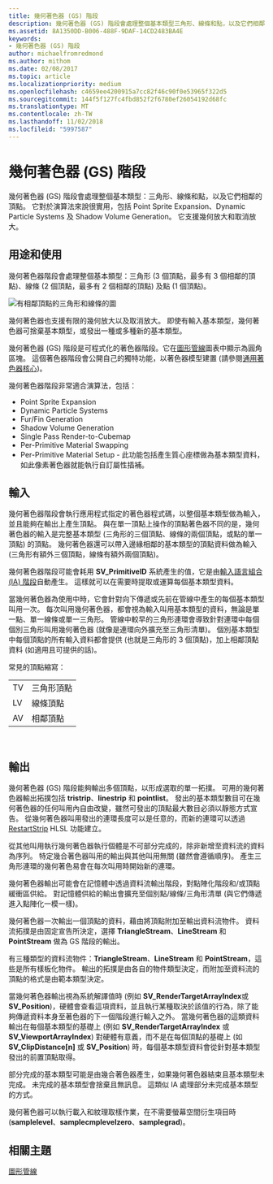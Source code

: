 ```yaml
---
title: 幾何著色器 (GS) 階段
description: 幾何著色器 (GS) 階段會處理整個基本類型三角形、線條和點，以及它們相鄰的頂點。
ms.assetid: 8A1350DD-B006-488F-9DAF-14CD2483BA4E
keywords:
- 幾何著色器 (GS) 階段
author: michaelfromredmond
ms.author: mithom
ms.date: 02/08/2017
ms.topic: article
ms.localizationpriority: medium
ms.openlocfilehash: c4659ee4200915a7cc82f46c90f0e53965f322d5
ms.sourcegitcommit: 144f5f127fc4fbd852f2f6780ef26054192d68fc
ms.translationtype: MT
ms.contentlocale: zh-TW
ms.lasthandoff: 11/02/2018
ms.locfileid: "5997587"
---
```

# <a name="geometry-shader-gs-stage"></a>幾何著色器 (GS) 階段


幾何著色器 (GS) 階段會處理整個基本類型：三角形、線條和點，以及它們相鄰的頂點。 它對於演算法來說很實用，包括 Point Sprite Expansion、Dynamic Particle Systems 及 Shadow Volume Generation。 它支援幾何放大和取消放大。

## <a name="span-idpurposeandusesspanspan-idpurposeandusesspanspan-idpurposeandusesspanpurpose-and-uses"></a><span id="Purpose_and_uses"></span><span id="purpose_and_uses"></span><span id="PURPOSE_AND_USES"></span>用途和使用


幾何著色器階段會處理整個基本類型：三角形 (3 個頂點，最多有 3 個相鄰的頂點)、線條 (2 個頂點，最多有 2 個相鄰的頂點) 及點 (1 個頂點)。

![有相鄰頂點的三角形和線條的圖](images/d3d10-gs.png)

幾何著色器也支援有限的幾何放大以及取消放大。 即使有輸入基本類型，幾何著色器可捨棄基本類型，或發出一種或多種新的基本類型。

幾何著色器 (GS) 階段是可程式化的著色器階段。它在[圖形管線](graphics-pipeline.md)圖表中顯示為圓角區塊。 這個著色器階段會公開自己的獨特功能，以著色器模型建置 (請參閱[通用著色器核心](https://msdn.microsoft.com/library/windows/desktop/bb509580))。

幾何著色器階段非常適合演算法，包括：

-   Point Sprite Expansion
-   Dynamic Particle Systems
-   Fur/Fin Generation
-   Shadow Volume Generation
-   Single Pass Render-to-Cubemap
-   Per-Primitive Material Swapping
-   Per-Primitive Material Setup - 此功能包括產生質心座標做為基本類型資料，如此像素著色器就能執行自訂屬性插補。

## <a name="span-idinputspanspan-idinputspanspan-idinputspaninput"></a><span id="Input"></span><span id="input"></span><span id="INPUT"></span>輸入


幾何著色器階段會執行應用程式指定的著色器程式碼，以整個基本類型做為輸入，並且能夠在輸出上產生頂點。 與在單一頂點上操作的頂點著色器不同的是，幾何著色器的輸入是完整基本類型 (三角形的三個頂點、線條的兩個頂點，或點的單一頂點) 的頂點。 幾何著色器還可以帶入邊緣相鄰的基本類型的頂點資料做為輸入 (三角形有額外三個頂點，線條有額外兩個頂點)。

幾何著色器階段可能會耗用 **SV\_PrimitiveID** 系統產生的值，它是由[輸入語言組合 (IA) 階段](input-assembler-stage--ia-.md)自動產生。 這樣就可以在需要時提取或運算每個基本類型資料。

當幾何著色器為使用中時，它會針對向下傳遞或先前在管線中產生的每個基本類型叫用一次。 每次叫用幾何著色器，都會視為輸入叫用基本類型的資料，無論是單一點、單一線條或單一三角形。 管線中較早的三角形連環會導致針對連環中每個個別三角形叫用幾何著色器 (就像是連環向外擴充至三角形清單)。 個別基本類型中每個頂點的所有輸入資料都會提供 (也就是三角形的 3 個頂點)，加上相鄰頂點資料 (如適用且可提供的話)。

常見的頂點縮寫：

|     |                 |
|-----|-----------------|
| TV  | 三角形頂點 |
| LV  | 線條頂點     |
| AV  | 相鄰頂點 |

 

## <a name="span-idoutputspanspan-idoutputspanspan-idoutputspanoutput"></a><span id="Output"></span><span id="output"></span><span id="OUTPUT"></span>輸出


幾何著色器 (GS) 階段能夠輸出多個頂點，以形成選取的單一拓撲。 可用的幾何著色器輸出拓撲包括 **tristrip**、**linestrip** 和 **pointlist**。 發出的基本類型數目可在幾何著色器的任何叫用內自由改變，雖然可發出的頂點最大數目必須以靜態方式宣告。 從幾何著色器叫用發出的連環長度可以是任意的，而新的連環可以透過 [RestartStrip](https://msdn.microsoft.com/library/windows/desktop/bb509660) HLSL 功能建立。

從其他叫用執行幾何著色器執行個體是不可部分完成的，除非新增至資料流的資料為序列。 特定幾合著色器叫用的輸出與其他叫用無關 (雖然會遵循順序)。 產生三角形連環的幾何著色易會在每次叫用時開始新的連環。

幾何著色器輸出可能會在記憶體中透過資料流輸出階段，對點陣化階段和/或頂點緩衝區供給。 對記憶體供給的輸出會擴充至個別點/線條/三角形清單 (與它們傳遞進入點陣化一模一樣)。

幾何著色器一次輸出一個頂點的資料，藉由將頂點附加至輸出資料流物件。 資料流拓撲是由固定宣告所決定，選擇 **TriangleStream**、**LineStream** 和 **PointStream** 做為 GS 階段的輸出。

有三種類型的資料流物件：**TriangleStream**、**LineStream** 和 **PointStream**，這些是所有樣板化物件。 輸出的拓撲是由各自的物件類型決定，而附加至資料流的頂點的格式是由範本類型決定。

當幾何著色器輸出視為系統解譯值時 (例如 **SV\_RenderTargetArrayIndex**或**SV\_Position**)，硬體會查看這項資料，並且執行某種取決於該值的行為，除了能夠傳遞資料本身至著色器的下一個階段進行輸入之外。 當幾何著色器的這類資料輸出在每個基本類型的基礎上 (例如 **SV\_RenderTargetArrayIndex** 或 **SV\_ViewportArrayIndex**) 對硬體有意義，而不是在每個頂點的基礎上 (如 **SV\_ClipDistance\[n\]** 或 **SV\_Position**) 時，每個基本類型資料會從針對基本類型發出的前置頂點取得。

部分完成的基本類型可能是由幾合著色器產生，如果幾何著色器結束且基本類型未完成。 未完成的基本類型會捨棄且無訊息。 這類似 IA 處理部分未完成基本類型的方式。

幾何著色器可以執行載入和紋理取樣作業，在不需要螢幕空間衍生項目時 (**samplelevel**、**samplecmplevelzero**、**samplegrad**)。

## <a name="span-idrelated-topicsspanrelated-topics"></a><span id="related-topics"></span>相關主題


[圖形管線](graphics-pipeline.md)

 

 




